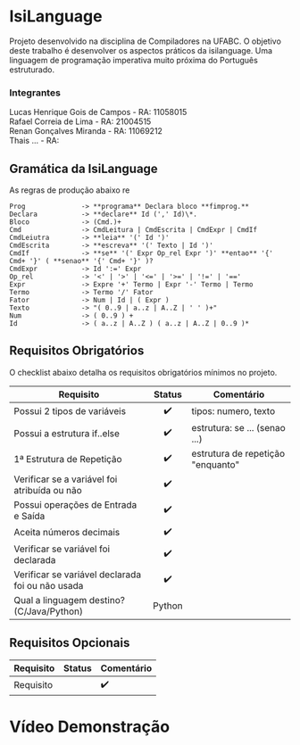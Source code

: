 # IsiLanguage

Projeto desenvolvido na disciplina de Compiladores na UFABC.
O objetivo deste trabalho é desenvolver os aspectos práticos da isilanguage. Uma linguagem de programação imperativa muito próxima do Português estruturado. 

### Integrantes

Lucas Henrique Gois de Campos - RA: 11058015  
Rafael Correia de Lima        - RA: 21004515  
Renan Gonçalves Miranda       - RA: 11069212  
Thais ...                     - RA: 

## Gramática da IsiLanguage

As regras de produção abaixo re
```
Prog              -> **programa** Declara bloco **fimprog.**  
Declara           -> **declare** Id (',' Id)\*.  
Bloco             -> (Cmd.)+  
Cmd               -> CmdLeitura | CmdEscrita | CmdExpr | CmdIf  
CmdLeiutra        -> **leia** '(' Id ')'  
CmdEscrita        -> **escreva** '(' Texto | Id ')'  
CmdIf             -> **se** '(' Expr Op_rel Expr ')' **entao** '{' Cmd+ '}' ( **senao** '{' Cmd+ '}' )?  
CmdExpr           -> Id ':=' Expr  
Op_rel            -> '<' | '>' | '<=' | '>=' | '!=' | '=='  
Expr              -> Expre '+' Termo | Expr '-' Termo | Termo  
Termo             -> Termo '/' Fator  
Fator             -> Num | Id | ( Expr )  
Texto             -> "( 0..9 | a..z | A..Z | ' ' )+"  
Num               -> ( 0..9 ) +  
Id                -> ( a..z | A..Z ) ( a..z | A..Z | 0..9 )*  
```
## Requisitos Obrigatórios
O checklist abaixo detalha os requisitos obrigatórios mínimos no projeto.

| Requisito                                             | Status                    | Comentário |
| -------------                                         |:--------------:           |  ---  |
| Possui 2 tipos de variáveis                           | :heavy_check_mark: | tipos: numero, texto                 |
| Possui a estrutura if..else                           | :heavy_check_mark:  | estrutura: se ... (senao ...)                        |
| 1ª Estrutura de Repetição                             | :heavy_check_mark:  | estrutura de repetição "enquanto"                        | 
| Verificar se a variável foi atribuída ou não          | :heavy_check_mark:  |                       |
| Possui operações de Entrada e Saída                   | :heavy_check_mark:  |                        |      
| Aceita números decimais                               | :heavy_check_mark:  |                      |
| Verificar se variável foi declarada                   | :heavy_check_mark:  |                       |
| Verificar se variável declarada foi ou não usada      | :heavy_check_mark:  |                       |     
| Qual a linguagem destino? (C/Java/Python)             | Python |                        |

## Requisitos Opcionais

| Requisito                                             | Status                    | Comentário |
| -------------                                         |:--------------:           |  ---  |
| Requisito                                             |              | :heavy_check_mark:  |

# Vídeo Demonstração

